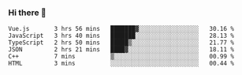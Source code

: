 ### Hi there 👋

<!--
**hjklink/hjklink** is a ✨ _special_ ✨ repository because its `README.md` (this file) appears on your GitHub profile.

Here are some ideas to get you started:

- 🔭 I’m currently working on ...
- 🌱 I’m currently learning ...
- 👯 I’m looking to collaborate on ...
- 🤔 I’m looking for help with ...
- 💬 Ask me about ...
- 📫 How to reach me: ...
- 😄 Pronouns: ...
- ⚡ Fun fact: ...
-->


<!--START_SECTION:waka-->

```text
Vue.js       3 hrs 56 mins   ███████▓░░░░░░░░░░░░░░░░░   30.16 %
JavaScript   3 hrs 40 mins   ███████░░░░░░░░░░░░░░░░░░   28.13 %
TypeScript   2 hrs 50 mins   █████▒░░░░░░░░░░░░░░░░░░░   21.77 %
JSON         2 hrs 21 mins   ████▓░░░░░░░░░░░░░░░░░░░░   18.11 %
C++          7 mins          ▒░░░░░░░░░░░░░░░░░░░░░░░░   00.99 %
HTML         3 mins          ░░░░░░░░░░░░░░░░░░░░░░░░░   00.44 %
```

<!--END_SECTION:waka-->
